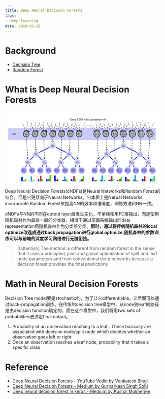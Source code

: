 ```yaml
---
title: Deep Neural Decision Forests
tags:
- deep-learning
date: 2024-02-28
---
```


# Background

* [Decision Tree](computer_sci/deep_learning_and_machine_learning/deep_learning/decision_tree.md)
* [Random Forest](computer_sci/deep_learning_and_machine_learning/deep_learning/random_forest.md)

# What is Deep Neural Decision Forests

![](computer_sci/deep_learning_and_machine_learning/deep_learning/attachments/Pasted%20image%2020230413112822.png)

Deep Neural Decision Forests(dNDFs)是Neural Networks和Random Forest的结合，但是它更倾向于Neural Networks。它本质上是Nerual Networks incorporate Random Forest来提高NN的效率和准确度，训练方法和NN一致。

dNDFs与NN的不同在output layer层发生变化，不单纯使用FC层输出，而是使用随机森林作为最后一层的分类器，相当于通过前面系统输出的data representation用随机森林作为分类器分类。**同时，通过将传统随机森林的local optimize改造成通过back propagation进行global optimize,随机森林的参数训练可以与前端的深度学习网络进行无缝衔接。**

> [!attention] 
>  The method is different from random forest in the sense that it uses a principled, joint and global optimization of split and leaf node parameters and from conventional deep networks because a decision forest provides the final predictions

# Math in Neural Decision Forests

Decision Tree model要是stochastic的，为了让它differentiable，让后面可以通过back-propagation训练。在传统的decision tree模型中，从node到leaf的路径是由decision function确定的，而在这个模型中，我们将用two sets of probabilities去决定final output。

1. Probability of an observation reaching to a leaf . These basically are associated with decision node/split node which decides whether an observation goes left or right
2. Once an observation reaches a leaf node, probability that it takes a specific class

 

# Reference

* [Deep Neural Decision Forests - YouTube Vedio by  Venkatesh Bingi](https://www.youtube.com/watch?v=Uaimgqv75dY)
* [Deep Neural Decision Forests - Medium by Gurparkash Singh Sohi](https://blog.goodaudience.com/deep-neural-decision-forests-b1dd39c4c6ce)
* [Deep neural decision forest in keras - Medium by Kushal Mukherjee](https://kushalmukherjee.medium.com/deep-neural-decision-forest-in-keras-60134d270bfe)

